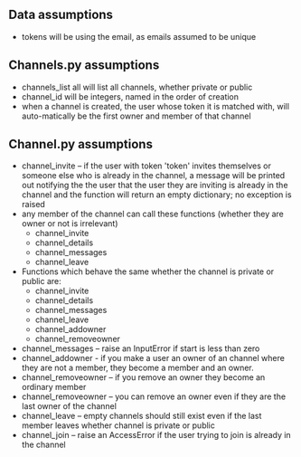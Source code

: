 ﻿## Data assumptions
*  tokens will be using the email, as emails assumed to be unique

## Channels.py assumptions
* channels_list all will list all channels, whether private or public
* channel_id will be integers, named in the order of creation
* when a channel is created, the user whose token it is matched with, will auto-matically be the first owner and member of that channel

## Channel.py assumptions
* channel_invite – if the user with token 'token' invites themselves or someone else
    who is already in the channel, a message will be printed out notifying the
    the user that the user they are inviting is already in the channel and the function 
    will return an empty dictionary; no exception is raised
* any member of the channel can call these functions (whether they are owner or not is irrelevant)
    - channel_invite
    - channel_details
    - channel_messages
    - channel_leave
* Functions which behave the same whether the channel is private or public are:
    - channel_invite
    - channel_details
    - channel_messages
    - channel_leave
    - channel_addowner
    - channel_removeowner
* channel_messages – raise an InputError if start is less than zero
* channel_addowner - if you make a user an owner of an channel where they are not a member, they become a
member and an owner.
* channel_removeowner – if you remove an owner they become an ordinary member
* channel_removeowner – you can remove an owner even if they are the last owner of the channel
* channel_leave – empty channels should still exist even if the last member leaves whether channel is private or public
* channel_join – raise an AccessError if the user trying to join is already in the channel 

